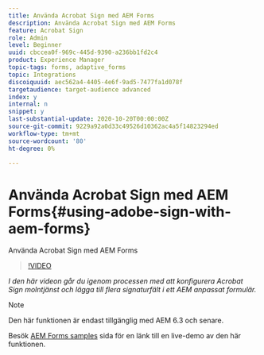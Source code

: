 ```yaml
---
title: Använda Acrobat Sign med AEM Forms
description: Använda Acrobat Sign med AEM Forms
feature: Acrobat Sign
role: Admin
level: Beginner
uuid: cbccea0f-969c-445d-9390-a236bb1fd2c4
product: Experience Manager
topic-tags: forms, adaptive_forms
topic: Integrations
discoiquuid: aec562a4-4405-4e6f-9ad5-7477fa1d078f
targetaudience: target-audience advanced
index: y
internal: n
snippet: y
last-substantial-update: 2020-10-20T00:00:00Z
source-git-commit: 9229a92a0d33c49526d10362ac4a5f14823294ed
workflow-type: tm+mt
source-wordcount: '80'
ht-degree: 0%

---
```



# Använda Acrobat Sign med AEM Forms{#using-adobe-sign-with-aem-forms}

Använda Acrobat Sign med AEM Forms

>[!VIDEO](https://video.tv.adobe.com/v/18696?quality=9&learn=on)

*I den här videon går du igenom processen med att konfigurera Acrobat Sign molntjänst och lägga till flera signaturfält i ett AEM anpassat formulär.*

>[!NOTE]
>
>Den här funktionen är endast tillgänglig med AEM 6.3 och senare.

Besök [AEM Forms samples](https://forms.enablementadobe.com/content/samples/samples.html?query=0#formsandsign) sida för en länk till en live-demo av den här funktionen.
